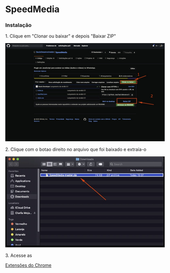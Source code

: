 <h1>SpeedMedia</h1>
<h3>Instalação</h3>
<p>1. Clique em "Clonar ou baixar" e depois "Baixar ZIP"</p>
<img src="./images/img1.jpeg" style='max-width: 100%;' />
<p>2. Clique com o botao direito no arquivo que foi baixado e extraía-o</p>
<img src='./images/img2.jpeg' style='max-width: 100%;' />
<p>3. Acesse as </p><a href="chrome://extensions/">Extensões do Chrome</a>
